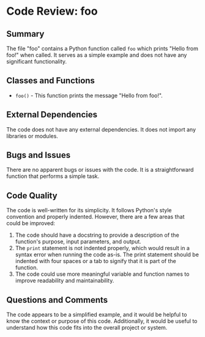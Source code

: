 # Code Review: foo

## Summary

The file "foo" contains a Python function called `foo` which prints "Hello from foo!" when called. It serves as a simple example and does not have any significant functionality.

## Classes and Functions

- `foo()` - This function prints the message "Hello from foo!".

## External Dependencies

The code does not have any external dependencies. It does not import any libraries or modules.

## Bugs and Issues

There are no apparent bugs or issues with the code. It is a straightforward function that performs a simple task.

## Code Quality

The code is well-written for its simplicity. It follows Python's style convention and properly indented. However, there are a few areas that could be improved:

1. The code should have a docstring to provide a description of the function's purpose, input parameters, and output.
2. The `print` statement is not indented properly, which would result in a syntax error when running the code as-is. The print statement should be indented with four spaces or a tab to signify that it is part of the function.
3. The code could use more meaningful variable and function names to improve readability and maintainability.

## Questions and Comments

The code appears to be a simplified example, and it would be helpful to know the context or purpose of this code. Additionally, it would be useful to understand how this code fits into the overall project or system.